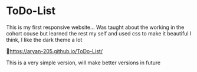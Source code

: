 # ToDo-List
This is my first responsive website...
Was taught about the working in the cohort couse but learned the rest my self and used css to make it beautiful
I think, I like the dark theme a lot

🔗https://aryan-205.github.io/ToDo-List/

This is a very simple version, will make better versions in future
